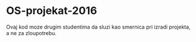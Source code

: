# OS-projekat-2016

Ovaj kod moze drugim studentima da sluzi kao smernica pri izradi projekta, a ne za zloupotrebu.
